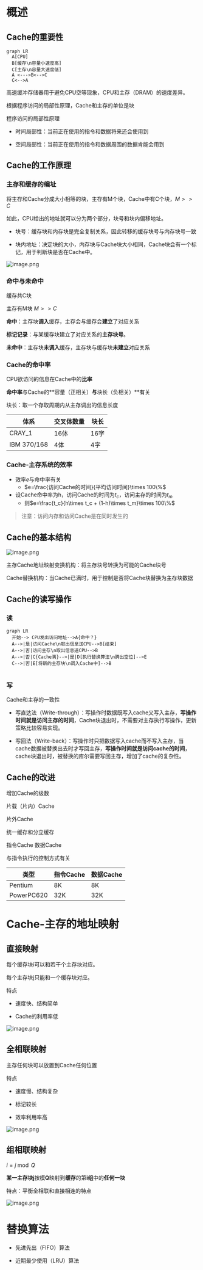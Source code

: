 # 概述

## Cache的重要性

```mermaid
graph LR
  A[CPU]
  B[缓存\n容量小速度高]
  C[主存\n容量大速度低]
  A <--->B<-->C
  C<-->A
```

高速缓冲存储器用于避免CPU空等现象，CPU和主存（DRAM）的速度差异。

根据程序访问的局部性原理，Cache和主存的单位是块

程序访问的局部性原理

- 时间局部性：当前正在使用的指令和数据将来还会使用到

- 空间局部性：当前正在使用的指令和数据周围的数据肯能会用到

## Cache的工作原理

### 主存和缓存的编址

将主存和Cache分成大小相等的块，主存有M个块，Cache中有C个块，$M>>C$

如此，CPU给出的地址就可以分为两个部分，块号和块内偏移地址。

- 块号：缓存块和内存块是完全复制关系，因此转移的缓存块号与内存块号一致

- 块内地址：决定块的大小，内存块与Cache块大小相同，Cache块会有一个标记，用于判断块是否在Cache中。

![image.png](../../attachment/4.3image.png)

### 命中与未命中

缓存共C块

主存有M块 $M>>C$

**命中**：主存块**调入**缓存，主存会与缓存会**建立**了对应关系

**标记记录**：与某缓存块建立了对应关系的**主存块号**。

**未命中**：主存块**未调入**缓存，主存块与缓存块**未建立**对应关系

### Cache的命中率

CPU欲访问的信息在Cache中的**比率**

**命中率**与Cache的**容量（正相关）**与**块长（负相关）**有关

块长：取一个存取周期内从主存调出的信息长度

|体系|交叉体数量|块长|
|-|-|-|
|CRAY_1|16体|16字|
|IBM 370/168|4体|4字|

### Cache-主存系统的效率

- 效率$e$与命中率有关
	- $e=\frac{访问Cache的时间}{平均访问时间}\times 100\%$
- 设Cache命中率为h，访问Cache的时间为$t_c$，访问主存的时间为$t_m$
	- 则$e=\frac{t_c}{h\times t_c + (1-h)\times t_m}\times 100\%$

> 注意：访问内存和访问Cache是在同时发生的

## Cache的基本结构

![image.png](../../attachment/4.3image1.png)

主存Cache地址映射变换机构：将主存块号转换为可能的Cache块号

Cache替换机构：当Cache已满时，用于控制是否将Cache块替换为主存块数据

## Cache的读写操作

### 读

```mermaid
graph LR
  开始--> CPU发出访问地址-->A{命中？}
  A-->|是|访问Cache\n取出信息送CPU-->B[结束]
  A-->|否|访问主存\n取出信息送CPU-->B
  A-->|否|C{Cache满}-->|是|D[执行替换算法\n腾出空位]-->E
  C-->|否|E[将新的主存块\n调入Cache中]-->B
  
```

### 写

Cache和主存的一致性

- 写直达法（Write-through）：写操作时数据既写入cache又写入主存，**写操作时间就是访问主存的时间**，Cache块退出时，不需要对主存执行写操作，更新策略比较容易实现。

- 写回法（Write-back）：写操作时只把数据写入cache而不写入主存，当cache数据被替换出去时才写回主存，**写操作时间就是访问cache的时间**，cache块退出时，被替换的库尔需要写回主存，增加了cache的复杂性。

## Cache的改进

增加Cache的级数

片载（片内）Cache

片外Cache

统一缓存和分立缓存

指令Cache 数据Cache

与指令执行的控制方式有关

|类型|指令Cache|数据Cache|
|-|-|-|
|Pentium|8K|8K|
|PowerPC620|32K|32K|

# Cache-主存的地址映射

## 直接映射

每个缓存块i可以和若干个主存块对应。

每个主存块j只能和一个缓存块对应。

特点

- 速度快、结构简单

- Cache的利用率低

![image.png](../../attachment/4.3image2.png)

## 全相联映射

主存任何块可以放置到Cache任何位置

特点

- 速度慢、结构复杂

- 标记较长

- 效率利用率高

![image.png](../../attachment/4.3image3.png)

## 组相联映射

$i=j \bmod Q$

**某一主存块j**按模**Q**映射到**缓存**的第**i组**中的**任何一块**

特点：平衡全相联和直接相连的特点



![image.png](../../attachment/4.3image4.png)

# 替换算法

- 先进先出（FIFO）算法

- 近期最少使用（LRU）算法

